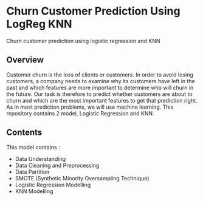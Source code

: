 # Churn Customer Prediction Using LogReg KNN
Churn customer prediction using logistic regression and KNN

## Overview
Customer churn is the loss of clients or customers. In order to avoid losing customers, a company needs to examine why its customers have left in the past and which features are more important to determine who will churn in the future. Our task is therefore to predict whether customers are about to churn and which are the most important features to get that prediction right. As in most prediction problems, we will use machine learning. This repository contains 2 model, Logistic Regression and KNN.

## Contents
This model contains :
* Data Understanding
* Data Cleaning and Preprocessing
* Data Partition
* SMOTE (Synthetic Minority Oversampling Technique)
* Logistic Regression Modelling
* KNN Modelling
